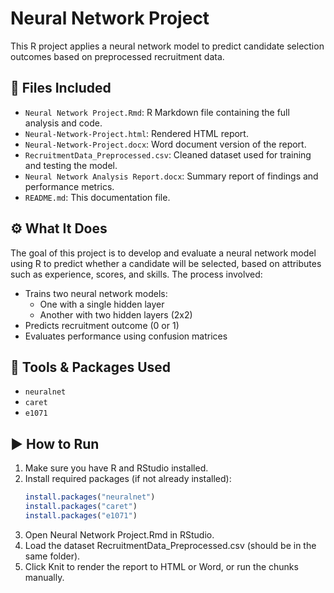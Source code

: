 # Neural Network Project

This R project applies a neural network model to predict candidate selection outcomes based on preprocessed recruitment data.

## 📁 Files Included

- `Neural Network Project.Rmd`: R Markdown file containing the full analysis and code.
- `Neural-Network-Project.html`: Rendered HTML report.
- `Neural-Network-Project.docx`: Word document version of the report.
- `RecruitmentData_Preprocessed.csv`: Cleaned dataset used for training and testing the model.
- `Neural Network Analysis Report.docx`: Summary report of findings and performance metrics.
- `README.md`: This documentation file.

## ⚙️ What It Does

The goal of this project is to develop and evaluate a neural network model using R to predict whether a candidate will be selected, based on attributes such as experience, scores, and skills. The process involved:

- Trains two neural network models:
  - One with a single hidden layer
  - Another with two hidden layers (2x2)
- Predicts recruitment outcome (0 or 1)
- Evaluates performance using confusion matrices

## 🧠 Tools & Packages Used

- `neuralnet`
- `caret`
- `e1071`

## ▶️ How to Run

1. Make sure you have R and RStudio installed.
2. Install required packages (if not already installed):
   ```r
   install.packages("neuralnet")
   install.packages("caret")
   install.packages("e1071")
   ```
3. Open Neural Network Project.Rmd in RStudio.
4. Load the dataset RecruitmentData_Preprocessed.csv (should be in the same folder).
5. Click Knit to render the report to HTML or Word, or run the chunks manually.
